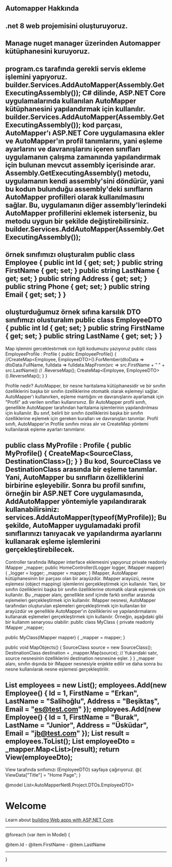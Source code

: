 Automapper Hakkında
---------------------------------------------------------------------------------------------------------------------------------------------------------------
.net 8 web projemisini oluşturuyoruz.
---------------------------------------------------------------------------------------------------------------------------------------------------------------
Manage nuget manager üzerinden Automapper kütüphanesini kuruyoruz.
---------------------------------------------------------------------------------------------------------------------------------------------------------------
program.cs tarafında gerekli servis ekleme işlemini yapıyoruz.
builder.Services.AddAutoMapper(Assembly.GetExecutingAssembly());
C# dilinde, ASP.NET Core uygulamalarında kullanılan AutoMapper kütüphanesini yapılandırmak için kullanılır.
builder.Services.AddAutoMapper(Assembly.GetExecutingAssembly()); kod parçası, AutoMapper'ı ASP.NET Core uygulamasına ekler ve AutoMapper'ın profil tanımlarını, yani eşleme ayarlarını ve davranışlarını içeren sınıfları uygulamanın çalışma zamanında yapılandırmak için bulunan mevcut assembly içerisinde arar. 
Assembly.GetExecutingAssembly() metodu, uygulamanın kendi assembly'sini döndürür, yani bu kodun bulunduğu assembly'deki sınıfların AutoMapper profilleri olarak kullanılmasını sağlar. 
Bu, uygulamanın diğer assembly'lerindeki AutoMapper profillerini eklemek isterseniz, bu metodu uygun bir şekilde değiştirebilirsiniz.
builder.Services.AddAutoMapper(Assembly.GetExecutingAssembly());
---------------------------------------------------------------------------------------------------------------------------------------------------------------
örnek sınıfımızı oluşturalım
public class Employee
{
public int Id { get; set; }
public string FirstName { get; set; }
public string LastName { get; set; }
public string Address { get; set; }
public string Phone { get; set; }
public string Email { get; set; }
}
---------------------------------------------------------------------------------------------------------------------------------------------------------------
oluşturduğumuz örnek sıfına karsılık DTO sınıfımızı olusturalım
public class EmployeeDTO
{
public int Id { get; set; }
public string FirstName { get; set; }
public string LastName { get; set; }
}
---------------------------------------------------------------------------------------------------------------------------------------------------------------
Map işlemini gerceklestırmek ıcın ilgili kodumuzu yazıyoruz
public class EmployeeProfile : Profile
{
public EmployeeProfile()
{
//CreateMap<Employee, EmployeeDTO>().ForMember(dtoData => dtoData.FullName, fulldata => fulldata.MapFrom(src => src.FirstName + " " + src.LastName))
//    .ReverseMap();
CreateMap<Employee, EmployeeDTO>().ReverseMap();
}
}

Profile nedir?
AutoMapper, bir nesne haritalama kütüphanesidir ve bir sınıfın özelliklerini başka bir sınıfın özelliklerine otomatik olarak eşlemeyi sağlar. 
AutoMapper'ı kullanırken, eşleme mantığını ve davranışlarını ayarlamak için "Profil" adı verilen sınıfları kullanırsınız.
Bir AutoMapper profil sınıfı, genellikle AutoMapper tarafından haritalama işlemlerinin yapılandırılması için kullanılır. 
Bu sınıf, belirli bir sınıfın özelliklerini başka bir sınıfın özelliklerine eşlemek için gereken kuralları ve davranışları tanımlar. 
Profil sınıfı, AutoMapper'ın Profile sınıfını miras alır ve CreateMap yöntemi kullanılarak eşleme ayarları tanımlanır.

public class MyProfile : Profile
{
public MyProfile()
{
CreateMap<SourceClass, DestinationClass>();
}
}
Bu kod, SourceClass ve DestinationClass arasında bir eşleme tanımlar. 
Yani, AutoMapper bu sınıfların özelliklerini birbirine eşleyebilir.
Sonra bu profil sınıfını, örneğin bir ASP.NET Core uygulamasında, AddAutoMapper yöntemiyle yapılandırarak kullanabilirsiniz:
services.AddAutoMapper(typeof(MyProfile));
Bu şekilde, AutoMapper uygulamadaki profil sınıflarınızı tanıyacak ve yapılandırma ayarlarını kullanarak eşleme işlemlerini gerçekleştirebilecek.
---------------------------------------------------------------------------------------------------------------------------------------------------------------
Controller tarafında IMapper interface eklemesini yapıyoruz 
private readonly IMapper _mapper;
public HomeController(ILogger<HomeController> logger, IMapper mapper)
{
_logger = logger;
_mapper = mapper;
}
IMapper, AutoMapper kütüphanesinin bir parçası olan bir arayüzdür. 
IMapper arayüzü, nesne eşlemesi (object mapping) işlemlerini gerçekleştirmek için kullanılır. 
Yani, bir sınıfın özelliklerini başka bir sınıfın özelliklerine otomatik olarak eşlemek için kullanılır.
Bu _mapper alanı, genellikle sınıf içinde farklı sınıflar arasında eşlemeleri gerçekleştirmek için kullanılır. 
IMapper nesnesi, AutoMapper tarafından oluşturulan eşlemeleri gerçekleştirmek için kullanılan bir arayüzdür ve genellikle AutoMapper'ın özelliklerini ve yapılandırmalarını kullanarak eşlemeleri gerçekleştirmek için kullanılır.
Örneğin, aşağıdaki gibi bir kullanım senaryosu olabilir:
public class MyClass
{
private readonly IMapper _mapper;

public MyClass(IMapper mapper)
{
_mapper = mapper;
}

public void MapObjects()
{
SourceClass source = new SourceClass();
DestinationClass destination = _mapper.Map<DestinationClass>(source);
// Yukarıdaki satır, source nesnesinin özelliklerini destination nesnesine eşler.
}
}
_mapper alanı, sınıfın dışında bir IMapper nesnesiyle enjekte edilir ve daha sonra bu nesne kullanılarak nesne eşlemesi gerçekleştirilir.

List<Employee> employees = new List<Employee>();
employees.Add(new Employee() { Id = 1, FirstName = "Erkan", LastName = "Salihoğlu", Address = "Beşiktaş", Email = "es@test.com" });
employees.Add(new Employee() { Id = 1, FirstName = "Burak", LastName = "Junior", Address = "Üsküdar", Email = "jb@test.com" });
List<Employee> result = employees.ToList();
List<EmployeeDTO> employeeDto = _mapper.Map<List<EmployeeDTO>>(result);
return View(employeeDto);
---------------------------------------------------------------------------------------------------------------------------------------------------------------
View tarafında sınfıımızı (EmployeeDTO) sayfaya çağırıyoruz.
@{
ViewData["Title"] = "Home Page";
}

@model List<AutoMapperNet8.Project.DTOs.EmployeeDTO>

<div class="text-center">
<h1 class="display-4">Welcome</h1>
<p>Learn about <a href="https://docs.microsoft.com/aspnet/core">building Web apps with ASP.NET Core</a>.</p>
</div>
<hr/>
@foreach (var item in Model)
{
<p>@item.Id - @item.FirstName - @item.LastName </p>
<hr />
}
